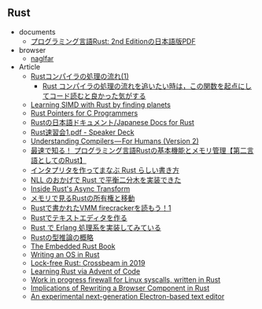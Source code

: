 ## Rust

+ documents
    + [プログラミング言語Rust: 2nd Editionの日本語版PDF](https://y-yu.github.io/trpl-2nd-pdf/book.pdf)
+ browser
    + [naglfar](https://github.com/maekawatoshiki/naglfar)
+ Article
    + [Rustコンパイラの処理の流れ(1)](https://medium.com/@11Takanori/rust%E3%82%B3%E3%83%B3%E3%83%91%E3%82%A4%E3%83%A9%E3%81%AE%E5%87%A6%E7%90%86%E3%81%AE%E6%B5%81%E3%82%8C-1-23ae7429ec10)
        + [Rust コンパイラの処理の流れを追いたい時は，この関数を起点にしてコード読むと良かった気がする](https://twitter.com/Linda_pp/status/995902597029482496)
    + [Learning SIMD with Rust by finding planets](https://medium.com/@Razican/learning-simd-with-rust-by-finding-planets-b85ccfb724c3)
    + [Rust Pointers for C Programmers](http://blahg.josefsipek.net/?p=580)
    + [Rustの日本語ドキュメント/Japanese Docs for Rust](https://doc.rust-jp.rs/)
    + [Rust速習会1.pdf - Speaker Deck](https://speakerdeck.com/qnighy/rustsu-xi-hui-1)
    + [Understanding Compilers — For Humans (Version 2)](https://towardsdatascience.com/understanding-compilers-for-humans-version-2-157f0edb02dd)
    + [最速で知る！ プログラミング言語Rustの基本機能とメモリ管理【第二言語としてのRust】](https://employment.en-japan.com/engineerhub/entry/2017/07/10/110000)
    + [インタプリタを作ってまなぶ Rust らしい書き方](https://yuk1tyd.hatenablog.com/entry/2018/08/03/184806)
    + [NLL のおかげで Rust で平衡二分木を実装できた](https://nojima.hatenablog.com/entry/2018/11/20/080000)
    + [Inside Rust's Async Transform](https://blag.nemo157.com/2018/12/09/inside-rusts-async-transform.html)
    + [メモリで見るRustの所有権と移動](https://mrsekut.site/?p=3280)
    + [Rustで書かれたVMM firecrackerを読もう！1](https://tomo-wait-for-it-yuki.hatenablog.com/entry/2018/12/12/214332)
    + [Rustでテキストエディタを作る](https://qiita.com/hatoo@github/items/905a19a98876e7446edf)
    + [Rust で Erlang 処理系を実装してみている](https://medium.com/@szktty/rust-%E3%81%A7-erlang-%E5%87%A6%E7%90%86%E7%B3%BB%E3%82%92%E5%AE%9F%E8%A3%85%E3%81%97%E3%81%A6%E3%81%BF%E3%81%A6%E3%81%84%E3%82%8B-d5e3edb25b82)
    + [Rustの型推論の概略](https://qnighy.hatenablog.com/entry/2017/06/05/070000)
    + [The Embedded Rust Book](https://tomoyuki-nakabayashi.github.io/book/intro/index.html)
    + [Writing an OS in Rust](https://os.phil-opp.com/advanced-paging/)
    + [Lock-free Rust: Crossbeam in 2019](https://stjepang.github.io/2019/01/29/lock-free-rust-crossbeam-in-2019.html)
    + [Learning Rust via Advent of Code](https://www.forrestthewoods.com/blog/learning-rust-via-advent-of-code/)
    + [Work in progress firewall for Linux syscalls, written in Rust](https://github.com/polaris64/syswall)
    + [Implications of Rewriting a Browser Component in Rust](https://hacks.mozilla.org/2019/02/rewriting-a-browser-component-in-rust/)
    + [An experimental next-generation Electron-based text editor](https://github.com/atom/xray)

